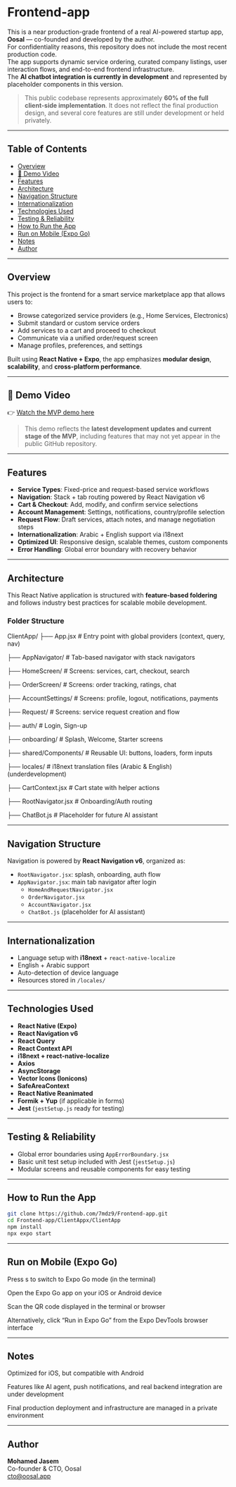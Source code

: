 # Frontend-app

This is a near production-grade frontend of a real AI-powered startup app, **Oosal** — co-founded and developed by the author.  
For confidentiality reasons, this repository does not include the most recent production code.  
The app supports dynamic service ordering, curated company listings, user interaction flows, and end-to-end frontend infrastructure.  
The **AI chatbot integration is currently in development** and represented by placeholder components in this version.
> This public codebase represents approximately **60% of the full client-side implementation**. It does not reflect the final production design, and several core features are still under development or held privately.

---
## Table of Contents
- [Overview](#overview)
- [🎥 Demo Video](#-demo-video)
- [Features](#features)
- [Architecture](#architecture)
- [Navigation Structure](#navigation-structure)
- [Internationalization](#internationalization)
- [Technologies Used](#technologies-used)
- [Testing & Reliability](#testing--reliability)
- [How to Run the App](#how-to-run-the-app)
- [Run on Mobile (Expo Go)](#run-on-mobile-expo-go)
- [Notes](#notes)
- [Author](#author)
---
## Overview

This project is the frontend for a smart service marketplace app that allows users to:

- Browse categorized service providers (e.g., Home Services, Electronics)
- Submit standard or custom service orders
- Add services to a cart and proceed to checkout
- Communicate via a unified order/request screen
- Manage profiles, preferences, and settings

Built using **React Native + Expo**, the app emphasizes **modular design**, **scalability**, and **cross-platform performance**.

---
## 🎥 Demo Video

👉 [Watch the MVP demo here](https://youtu.be/OUiaNy366N4)

> This demo reflects the **latest development updates and current stage of the MVP**, including features that may not yet appear in the public GitHub repository.  
---

## Features

- **Service Types**: Fixed-price and request-based service workflows
- **Navigation**: Stack + tab routing powered by React Navigation v6
- **Cart & Checkout**: Add, modify, and confirm service selections
- **Account Management**: Settings, notifications, country/profile selection
- **Request Flow**: Draft services, attach notes, and manage negotiation steps
- **Internationalization**: Arabic + English support via i18next
- **Optimized UI**: Responsive design, scalable themes, custom components
- **Error Handling**: Global error boundary with recovery behavior

---

## Architecture

This React Native application is structured with **feature-based foldering** and follows industry best practices for scalable mobile development.

### Folder Structure
ClientApp/
├── App.jsx # Entry point with global providers (context, query, nav)

├── AppNavigator/ # Tab-based navigator with stack navigators

├── HomeScreen/ # Screens: services, cart, checkout, search

├── OrderScreen/ # Screens: order tracking, ratings, chat

├── AccountSettings/ # Screens: profile, logout, notifications, payments

├── Request/ # Screens: service request creation and flow

├── auth/ # Login, Sign-up

├── onboarding/ # Splash, Welcome, Starter screens

├── shared/Components/ # Reusable UI: buttons, loaders, form inputs

├── locales/ # i18next translation files (Arabic & English) (underdevelopment)

├── CartContext.jsx # Cart state with helper actions

├── RootNavigator.jsx # Onboarding/Auth routing

├── ChatBot.js # Placeholder for future AI assistant


---

## Navigation Structure

Navigation is powered by **React Navigation v6**, organized as:

- `RootNavigator.jsx`: splash, onboarding, auth flow
- `AppNavigator.jsx`: main tab navigator after login
  - `HomeAndRequestNavigator.jsx`
  - `OrderNavigator.jsx`
  - `AccountNavigator.jsx`
  - `ChatBot.js` (placeholder for AI assistant)

---

## Internationalization

- Language setup with **i18next** + `react-native-localize`
- English + Arabic support
- Auto-detection of device language
- Resources stored in `/locales/`

---

## Technologies Used

- **React Native (Expo)**
- **React Navigation v6**
- **React Query**
- **React Context API**
- **i18next + react-native-localize**
- **Axios**
- **AsyncStorage**
- **Vector Icons (Ionicons)**
- **SafeAreaContext**
- **React Native Reanimated**
- **Formik + Yup** (if applicable in forms)
- **Jest** (`jestSetup.js` ready for testing)

---

## Testing & Reliability

- Global error boundaries using `AppErrorBoundary.jsx`
- Basic unit test setup included with Jest (`jestSetup.js`)
- Modular screens and reusable components for easy testing

---

## How to Run the App

```bash
git clone https://github.com/7mdz9/Frontend-app.git
cd Frontend-app/ClientAppx/ClientApp
npm install
npx expo start
```

---
## Run on Mobile (Expo Go)
Press s to switch to Expo Go mode (in the terminal)

Open the Expo Go app on your iOS or Android device

Scan the QR code displayed in the terminal or browser

Alternatively, click “Run in Expo Go” from the Expo DevTools browser interface

---
## Notes
Optimized for iOS, but compatible with Android

Features like AI agent, push notifications, and real backend integration are under development

Final production deployment and infrastructure are managed in a private environment

---
## Author

**Mohamed Jasem**  
Co-founder & CTO, Oosal  
cto@oosal.app 







